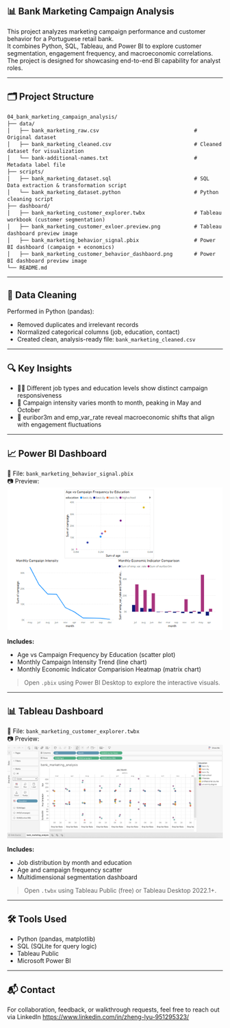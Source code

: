 ## 📊 Bank Marketing Campaign Analysis

This project analyzes marketing campaign performance and customer behavior for a Portuguese retail bank.  
It combines Python, SQL, Tableau, and Power BI to explore customer segmentation, engagement frequency, and macroeconomic correlations. The project is designed for showcasing end-to-end BI capability for analyst roles.

---

## 🗂️ Project Structure

```
04_bank_marketing_campaign_analysis/
├── data/
│   ├── bank_marketing_raw.csv                               # Original dataset
│   ├── bank_marketing_cleaned.csv                           # Cleaned dataset for visualization
│   └── bank-additional-names.txt                            # Metadata label file
├── scripts/
│   ├── bank_marketing_dataset.sql                           # SQL Data extraction & transformation script
│   └── bank_marketing_dataset.python                        # Python cleaning script
├── dashboard/
│   ├── bank_marketing_customer_explorer.twbx                # Tableau workbook (customer segmentation)
│   ├── bank_marketing_customer_exloer.preview.png           # Tableau dashboard preview image
│   ├── bank_marketing_behavior_signal.pbix                  # Power BI dashboard (campaign + economics)
│   ├── bank_marketing_customer_behavior_dashbaord.png       # Power BI dashboard preview image
└── README.md
```

---

## 🧹 Data Cleaning

Performed in Python (pandas):

- Removed duplicates and irrelevant records
- Normalized categorical columns (job, education, contact)
- Created clean, analysis-ready file: `bank_marketing_cleaned.csv`

---

## 🔍 Key Insights

- 🧑‍💼 Different job types and education levels show distinct campaign responsiveness
- 📆 Campaign intensity varies month to month, peaking in May and October
- 💸 euribor3m and emp_var_rate reveal macroeconomic shifts that align with engagement fluctuations

---

## 📈 Power BI Dashboard

📁 File: `bank_marketing_behavior_signal.pbix`  
📷 Preview:  
![Power BI Dashboard Preview](bank_marketing_customer_behavior_dashbaord.png)

**Includes:**

- Age vs Campaign Frequency by Education (scatter plot)
- Monthly Campaign Intensity Trend (line chart)
- Monthly Economic Indicator Comparision Heatmap (matrix chart)

> Open `.pbix` using Power BI Desktop to explore the interactive visuals.

---

## 📊 Tableau Dashboard

📁 File: `bank_marketing_customer_explorer.twbx`  
📷 Preview:  
![Tableau Dashboard Preview](bank_marketing_customer_exloer.preview.png)

**Includes:**

- Job distribution by month and education
- Age and campaign frequency scatter
- Multidimensional segmentation dashboard

> Open `.twbx` using Tableau Public (free) or Tableau Desktop 2022.1+.

---

## 🛠️ Tools Used

- Python (pandas, matplotlib)
- SQL (SQLite for query logic)
- Tableau Public
- Microsoft Power BI

---

## 📬 Contact

For collaboration, feedback, or walkthrough requests, feel free to reach out via LinkedIn https://www.linkedin.com/in/zheng-lyu-951295323/
